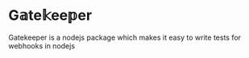 # G𝕒te𝕜ee𝕡er

Gatekeeper is a nodejs package which makes it easy to write tests for webhooks in nodejs
